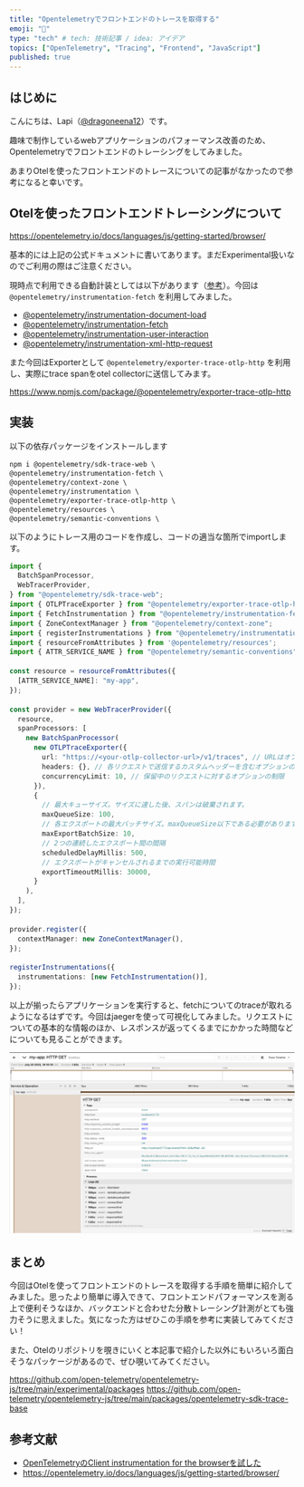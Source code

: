 ```yaml
---
title: "Opentelemetryでフロントエンドのトレースを取得する"
emoji: "🔭"
type: "tech" # tech: 技術記事 / idea: アイデア
topics: ["OpenTelemetry", "Tracing", "Frontend", "JavaScript"]
published: true
---
```


## はじめに
こんにちは、Lapi（[@dragoneena12](https://github.com/dragoneena12)）です。

趣味で制作しているwebアプリケーションのパフォーマンス改善のため、Opentelemetryでフロントエンドのトレーシングをしてみました。

あまりOtelを使ったフロントエンドのトレースについての記事がなかったので参考になると幸いです。

## Otelを使ったフロントエンドトレーシングについて

https://opentelemetry.io/docs/languages/js/getting-started/browser/

基本的には上記の公式ドキュメントに書いてあります。まだExperimental扱いなのでご利用の際はご注意ください。

現時点で利用できる自動計装としては以下があります（[参考](https://www.npmjs.com/package/@opentelemetry/auto-instrumentations-web)）。今回は `@opentelemetry/instrumentation-fetch` を利用してみました。

- [@opentelemetry/instrumentation-document-load](https://github.com/open-telemetry/opentelemetry-js-contrib/tree/main/packages/instrumentation-document-load)
- [@opentelemetry/instrumentation-fetch](https://github.com/open-telemetry/opentelemetry-js/tree/main/experimental/packages/opentelemetry-instrumentation-fetch)
- [@opentelemetry/instrumentation-user-interaction](https://github.com/open-telemetry/opentelemetry-js-contrib/tree/main/packages/instrumentation-user-interaction)
- [@opentelemetry/instrumentation-xml-http-request](https://github.com/open-telemetry/opentelemetry-js/tree/main/experimental/packages/opentelemetry-instrumentation-xml-http-request)

また今回はExporterとして `@opentelemetry/exporter-trace-otlp-http` を利用し、実際にtrace spanをotel collectorに送信してみます。

https://www.npmjs.com/package/@opentelemetry/exporter-trace-otlp-http

## 実装

以下の依存パッケージをインストールします

```console
npm i @opentelemetry/sdk-trace-web \
@opentelemetry/instrumentation-fetch \
@opentelemetry/context-zone \
@opentelemetry/instrumentation \
@opentelemetry/exporter-trace-otlp-http \
@opentelemetry/resources \
@opentelemetry/semantic-conventions \
```

以下のようにトレース用のコードを作成し、コードの適当な箇所でimportします。

```ts
import {
  BatchSpanProcessor,
  WebTracerProvider,
} from "@opentelemetry/sdk-trace-web";
import { OTLPTraceExporter } from "@opentelemetry/exporter-trace-otlp-http";
import { FetchInstrumentation } from "@opentelemetry/instrumentation-fetch";
import { ZoneContextManager } from "@opentelemetry/context-zone";
import { registerInstrumentations } from "@opentelemetry/instrumentation";
import { resourceFromAttributes } from '@opentelemetry/resources';
import { ATTR_SERVICE_NAME } from "@opentelemetry/semantic-conventions";

const resource = resourceFromAttributes({
  [ATTR_SERVICE_NAME]: "my-app",
});

const provider = new WebTracerProvider({
  resource,
  spanProcessors: [
    new BatchSpanProcessor(
      new OTLPTraceExporter({
        url: "https://<your-otlp-collector-url>/v1/traces", // URLはオプションで省略可能 - デフォルトは http://localhost:4318/v1/traces
        headers: {}, // 各リクエストで送信するカスタムヘッダーを含むオプションのオブジェクト
        concurrencyLimit: 10, // 保留中のリクエストに対するオプションの制限
      }),
      {
        // 最大キューサイズ。サイズに達した後、スパンは破棄されます。
        maxQueueSize: 100,
        // 各エクスポートの最大バッチサイズ。maxQueueSize以下である必要があります。
        maxExportBatchSize: 10,
        // 2つの連続したエクスポート間の間隔
        scheduledDelayMillis: 500,
        // エクスポートがキャンセルされるまでの実行可能時間
        exportTimeoutMillis: 30000,
      }
    ),
  ],
});

provider.register({
  contextManager: new ZoneContextManager(),
});

registerInstrumentations({
  instrumentations: [new FetchInstrumentation()],
});
```

以上が揃ったらアプリケーションを実行すると、fetchについてのtraceが取れるようになるはずです。今回はjaegerを使って可視化してみました。リクエストについての基本的な情報のほか、レスポンスが返ってくるまでにかかった時間などについても見ることができます。

![jaegerを使って可視化したトレース](/images/2025-07-20-otel-frontend-1.png)

## まとめ

今回はOtelを使ってフロントエンドのトレースを取得する手順を簡単に紹介してみました。思ったより簡単に導入できて、フロントエンドパフォーマンスを測る上で便利そうなほか、バックエンドと合わせた分散トレーシング計測がとても強力そうに思えました。気になった方はぜひこの手順を参考に実装してみてください！

また、Otelのリポジトリを覗きにいくと本記事で紹介した以外にもいろいろ面白そうなパッケージがあるので、ぜひ覗いてみてください。

https://github.com/open-telemetry/opentelemetry-js/tree/main/experimental/packages
https://github.com/open-telemetry/opentelemetry-js/tree/main/packages/opentelemetry-sdk-trace-base

## 参考文献

- [OpenTelemetryのClient instrumentation for the browserを試した](https://zenn.dev/hosht/articles/9ed87b98941107)
- https://opentelemetry.io/docs/languages/js/getting-started/browser/
